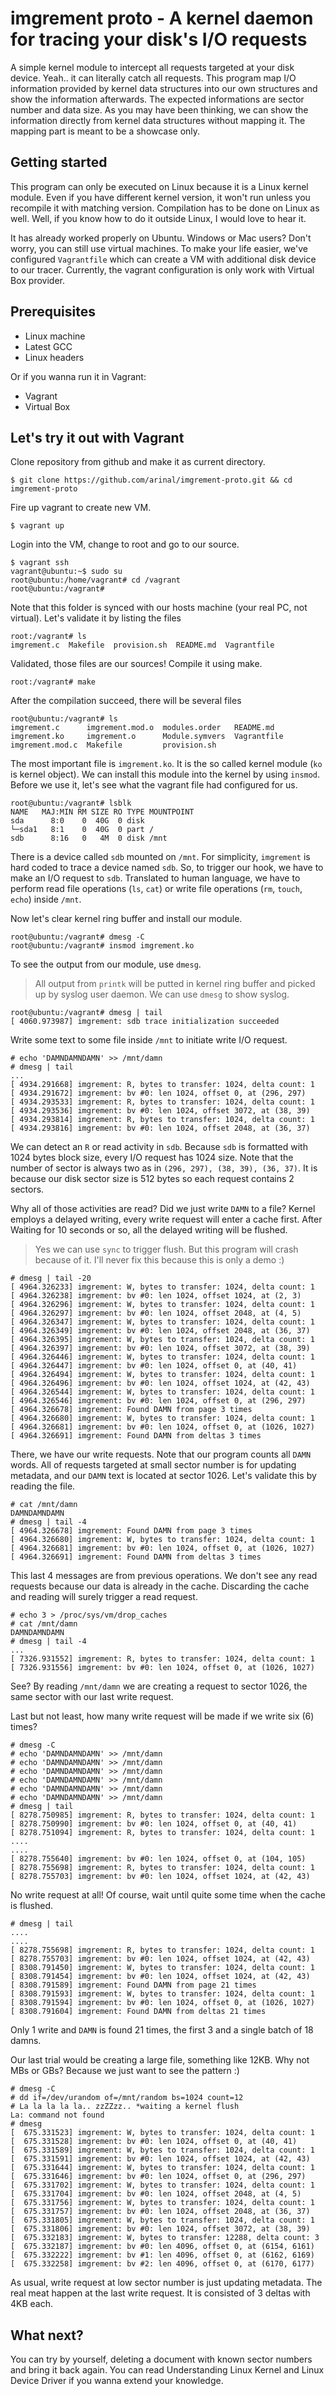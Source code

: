 # imgrement proto - A kernel daemon for tracing your disk's I/O requests
A simple kernel module to intercept all requests targeted at your disk device. Yeah.. it can literally catch all requests. This program map I/O information provided by kernel data structures into our own structures and show the information afterwards. The expected informations are sector number and data size. As you may have been thinking, we can show the information directly from kernel data structures without mapping it. The mapping part is meant to be a showcase only. 

## Getting started
This program can only be executed on Linux because it is a Linux kernel module. Even if you have different kernel version, it won't run unless you recompile it with matching version. Compilation has to be done on Linux as well. Well, if you know how to do it outside Linux, I would love to hear it.

It has already worked properly on Ubuntu. Windows or Mac users? Don't worry, you can still use virtual machines. To make your life easier, we've configured `Vagrantfile` which can create a VM with additional disk device to our tracer. Currently, the vagrant configuration is only work with Virtual Box provider.

## Prerequisites
- Linux machine
- Latest GCC
- Linux headers

Or if you wanna run it in Vagrant:
- Vagrant
- Virtual Box

## Let's try it out with Vagrant
Clone repository from github and make it as current directory.
```
$ git clone https://github.com/arinal/imgrement-proto.git && cd imgrement-proto
```
Fire up vagrant to create new VM.
```
$ vagrant up
```

Login into the VM, change to root and go to our source.
```
$ vagrant ssh
vagrant@ubuntu:~$ sudo su
root@ubuntu:/home/vagrant# cd /vagrant
root@ubuntu:/vagrant#
```

Note that this folder is synced with our hosts machine (your real PC, not virtual). Let's validate it by listing the files
```
root:/vagrant# ls
imgrement.c  Makefile  provision.sh  README.md  Vagrantfile
```

Validated, those files are our sources! Compile it using make.
```
root:/vagrant# make
```

After the compilation succeed, there will be several files
```
root@ubuntu:/vagrant# ls
imgrement.c      imgrement.mod.o  modules.order   README.md
imgrement.ko     imgrement.o      Module.symvers  Vagrantfile
imgrement.mod.c  Makefile         provision.sh
```

The most important file is `imgrement.ko`. It is the so called kernel module (`ko` is kernel object). We can install this module into the kernel by using `insmod`. Before we use it, let's see what the vagrant file had configured for us.
```
root@ubuntu:/vagrant# lsblk
NAME   MAJ:MIN RM SIZE RO TYPE MOUNTPOINT
sda      8:0    0  40G  0 disk 
└─sda1   8:1    0  40G  0 part /
sdb      8:16   0   4M  0 disk /mnt
```

There is a device called `sdb` mounted on `/mnt`. For simplicity, `imgrement` is hard coded to trace a device named `sdb`. So, to trigger our hook, we have to make an I/O request to `sdb`. Translated to human language, we have to perform read file operations (`ls`, `cat`) or write file operations (`rm`, `touch`, `echo`) inside `/mnt`.

Now let's clear kernel ring buffer and install our module.
```
root@ubuntu:/vagrant# dmesg -C
root@ubuntu:/vagrant# insmod imgrement.ko
```

To see the output from our module, use `dmesg`.
> All output from `printk` will be putted in kernel ring buffer and picked up by syslog user daemon. We can use `dmesg` to show syslog.

```
root@ubuntu:/vagrant# dmesg | tail
[ 4060.973987] imgrement: sdb trace initialization succeeded
```

Write some text to some file inside `/mnt` to initiate write I/O request.
```
# echo 'DAMNDAMNDAMN' >> /mnt/damn
# dmesg | tail
...
[ 4934.291668] imgrement: R, bytes to transfer: 1024, delta count: 1
[ 4934.291672] imgrement: bv #0: len 1024, offset 0, at (296, 297)
[ 4934.293533] imgrement: R, bytes to transfer: 1024, delta count: 1
[ 4934.293536] imgrement: bv #0: len 1024, offset 3072, at (38, 39)
[ 4934.293814] imgrement: R, bytes to transfer: 1024, delta count: 1
[ 4934.293816] imgrement: bv #0: len 1024, offset 2048, at (36, 37)
```

We can detect an `R` or read activity in `sdb`. Because `sdb` is formatted with 1024 bytes block size, every I/O request has 1024 size. Note that the number of sector is always two as in `(296, 297), (38, 39), (36, 37)`. It is because our disk sector size is 512 bytes so each request contains 2 sectors.

Why all of those activities are read? Did we just write `DAMN` to a file? Kernel employs a delayed writing, every write request will enter a cache first. After Waiting for 10 seconds or so, all the delayed writing will be flushed.
> Yes we can use `sync` to trigger flush. But this program will crash because of it. I'll never fix this because this is only a demo :)

```
# dmesg | tail -20
[ 4964.326233] imgrement: W, bytes to transfer: 1024, delta count: 1
[ 4964.326238] imgrement: bv #0: len 1024, offset 1024, at (2, 3)
[ 4964.326296] imgrement: W, bytes to transfer: 1024, delta count: 1
[ 4964.326297] imgrement: bv #0: len 1024, offset 2048, at (4, 5)
[ 4964.326347] imgrement: W, bytes to transfer: 1024, delta count: 1
[ 4964.326349] imgrement: bv #0: len 1024, offset 2048, at (36, 37)
[ 4964.326395] imgrement: W, bytes to transfer: 1024, delta count: 1
[ 4964.326397] imgrement: bv #0: len 1024, offset 3072, at (38, 39)
[ 4964.326446] imgrement: W, bytes to transfer: 1024, delta count: 1
[ 4964.326447] imgrement: bv #0: len 1024, offset 0, at (40, 41)
[ 4964.326494] imgrement: W, bytes to transfer: 1024, delta count: 1
[ 4964.326496] imgrement: bv #0: len 1024, offset 1024, at (42, 43)
[ 4964.326544] imgrement: W, bytes to transfer: 1024, delta count: 1
[ 4964.326546] imgrement: bv #0: len 1024, offset 0, at (296, 297)
[ 4964.326678] imgrement: Found DAMN from page 3 times
[ 4964.326680] imgrement: W, bytes to transfer: 1024, delta count: 1
[ 4964.326681] imgrement: bv #0: len 1024, offset 0, at (1026, 1027)
[ 4964.326691] imgrement: Found DAMN from deltas 3 times

```

There, we have our write requests. Note that our program counts all `DAMN` words. All of requests targeted at small sector number is for updating metadata, and our `DAMN` text is located at sector 1026. Let's validate this by reading the file.

```
# cat /mnt/damn
DAMNDAMNDAMN
# dmesg | tail -4
[ 4964.326678] imgrement: Found DAMN from page 3 times
[ 4964.326680] imgrement: W, bytes to transfer: 1024, delta count: 1
[ 4964.326681] imgrement: bv #0: len 1024, offset 0, at (1026, 1027)
[ 4964.326691] imgrement: Found DAMN from deltas 3 times
```
This last 4 messages are from previous operations. We don't see any read requests because our data is already in the cache. Discarding the cache and reading will surely trigger a read request.

```
# echo 3 > /proc/sys/vm/drop_caches
# cat /mnt/damn
DAMNDAMNDAMN
# dmesg | tail -4
...
[ 7326.931552] imgrement: R, bytes to transfer: 1024, delta count: 1
[ 7326.931556] imgrement: bv #0: len 1024, offset 0, at (1026, 1027)
```

See? By reading `/mnt/damn` we are creating a request to sector 1026, the same sector with our last write request.

Last but not least, how many write request will be made if we write six (6) times?
```
# dmesg -C
# echo 'DAMNDAMNDAMN' >> /mnt/damn
# echo 'DAMNDAMNDAMN' >> /mnt/damn
# echo 'DAMNDAMNDAMN' >> /mnt/damn
# echo 'DAMNDAMNDAMN' >> /mnt/damn
# echo 'DAMNDAMNDAMN' >> /mnt/damn
# echo 'DAMNDAMNDAMN' >> /mnt/damn
# dmesg | tail
[ 8278.750985] imgrement: R, bytes to transfer: 1024, delta count: 1
[ 8278.750990] imgrement: bv #0: len 1024, offset 0, at (40, 41)
[ 8278.751094] imgrement: R, bytes to transfer: 1024, delta count: 1
....
....
[ 8278.755640] imgrement: bv #0: len 1024, offset 0, at (104, 105)
[ 8278.755698] imgrement: R, bytes to transfer: 1024, delta count: 1
[ 8278.755703] imgrement: bv #0: len 1024, offset 1024, at (42, 43)
```

No write request at all! Of course, wait until quite some time when the cache is flushed.
```
# dmesg | tail
....
....
[ 8278.755698] imgrement: R, bytes to transfer: 1024, delta count: 1
[ 8278.755703] imgrement: bv #0: len 1024, offset 1024, at (42, 43)
[ 8308.791450] imgrement: W, bytes to transfer: 1024, delta count: 1
[ 8308.791454] imgrement: bv #0: len 1024, offset 1024, at (42, 43)
[ 8308.791589] imgrement: Found DAMN from page 21 times
[ 8308.791593] imgrement: W, bytes to transfer: 1024, delta count: 1
[ 8308.791594] imgrement: bv #0: len 1024, offset 0, at (1026, 1027)
[ 8308.791604] imgrement: Found DAMN from deltas 21 times
```
Only 1 write and `DAMN` is found 21 times, the first 3 and a single batch of 18 damns.

Our last trial would be creating a large file, something like 12KB. Why not MBs or GBs? Because we just want to see the pattern :)
```
# dmesg -C
# dd if=/dev/urandom of=/mnt/random bs=1024 count=12
# La la la la la.. zzZZzz.. *waiting a kernel flush
La: command not found
# dmesg 
[  675.331523] imgrement: W, bytes to transfer: 1024, delta count: 1
[  675.331528] imgrement: bv #0: len 1024, offset 0, at (40, 41)
[  675.331589] imgrement: W, bytes to transfer: 1024, delta count: 1
[  675.331591] imgrement: bv #0: len 1024, offset 1024, at (42, 43)
[  675.331644] imgrement: W, bytes to transfer: 1024, delta count: 1
[  675.331646] imgrement: bv #0: len 1024, offset 0, at (296, 297)
[  675.331702] imgrement: W, bytes to transfer: 1024, delta count: 1
[  675.331704] imgrement: bv #0: len 1024, offset 2048, at (4, 5)
[  675.331756] imgrement: W, bytes to transfer: 1024, delta count: 1
[  675.331757] imgrement: bv #0: len 1024, offset 2048, at (36, 37)
[  675.331805] imgrement: W, bytes to transfer: 1024, delta count: 1
[  675.331806] imgrement: bv #0: len 1024, offset 3072, at (38, 39)
[  675.332183] imgrement: W, bytes to transfer: 12288, delta count: 3
[  675.332187] imgrement: bv #0: len 4096, offset 0, at (6154, 6161)
[  675.332222] imgrement: bv #1: len 4096, offset 0, at (6162, 6169)
[  675.332258] imgrement: bv #2: len 4096, offset 0, at (6170, 6177)
```
As usual, write request at low sector number is just updating metadata. The real meat happen at the last write request. It is consisted of 3 deltas with 4KB each.

## What next?
You can try by yourself, deleting a document with known sector numbers and bring it back again. You can read Understanding Linux Kernel and Linux Device Driver if you wanna extend your knowledge.
